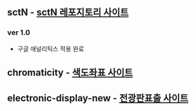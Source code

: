 ## sctN - [sctN 레포지토리 사이트](https://rlaghdtlr.github.io/stcN/)

### ver 1.0

- 구글 애널리틱스 적용 완료

## chromaticity - [색도좌표 사이트](https://rlaghdtlr.github.io/stcN/chromaticity/)

## electronic-display-new - [전광판표출 사이트](https://rlaghdtlr.github.io/stcN/electronic-display-new/)
